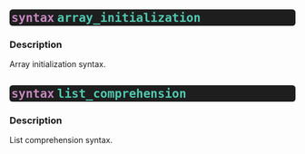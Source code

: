 <style> span { font-family: monospace; } h2 { background: rgb(30,30,30); padding: 0.15em; border-radius: 0.25em; color: rgb(212,212,212); line-height: 1em; } </style>

## <span style="color: rgb(197, 134, 192);">syntax</span> <span style="color: rgb(78, 201, 176);">array_initialization</span>

### Description
Array initialization syntax.

## <span style="color: rgb(197, 134, 192);">syntax</span> <span style="color: rgb(78, 201, 176);">list_comprehension</span>

### Description
List comprehension syntax.

